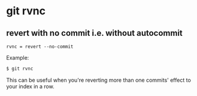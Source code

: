 # git rvnc

## revert with no commit i.e. without autocommit

```gitconfig
rvnc = revert --no-commit
```

Example:

```sh
$ git rvnc
```

This can be useful when you're reverting more than one 
commits' effect to your index in a row.
